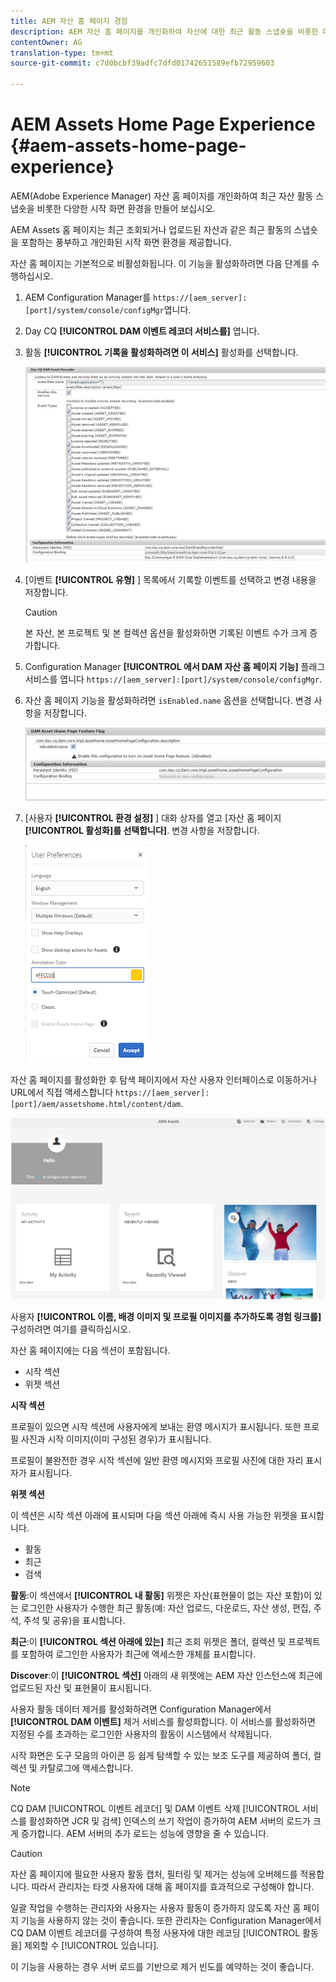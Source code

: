 ```yaml
---
title: AEM 자산 홈 페이지 경험
description: AEM 자산 홈 페이지를 개인화하여 자산에 대한 최근 활동 스냅숏을 비롯한 다양한 시작 화면 환경을 제공합니다.
contentOwner: AG
translation-type: tm+mt
source-git-commit: c7d0bcbf39adfc7dfd01742651589efb72959603

---
```



# AEM Assets Home Page Experience {#aem-assets-home-page-experience}

AEM(Adobe Experience Manager) 자산 홈 페이지를 개인화하여 최근 자산 활동 스냅숏을 비롯한 다양한 시작 화면 환경을 만들어 보십시오.

AEM Assets 홈 페이지는 최근 조회되거나 업로드된 자산과 같은 최근 활동의 스냅숏을 포함하는 풍부하고 개인화된 시작 화면 환경을 제공합니다.

자산 홈 페이지는 기본적으로 비활성화됩니다. 이 기능을 활성화하려면 다음 단계를 수행하십시오.

1. AEM Configuration Manager를 `https://[aem_server]:[port]/system/console/configMgr`엽니다.
1. Day CQ **[!UICONTROL DAM 이벤트 레코더 서비스를]** 엽니다.
1. 활동 **[!UICONTROL 기록을 활성화하려면 이 서비스]** 활성화를 선택합니다.

   ![chlimage_1-250](assets/chlimage_1-250.png)

1. [이벤트 **[!UICONTROL 유형]** ] 목록에서 기록할 이벤트를 선택하고 변경 내용을 저장합니다.

   >[!CAUTION]
   >
   >본 자산, 본 프로젝트 및 본 컬렉션 옵션을 활성화하면 기록된 이벤트 수가 크게 증가합니다.

1. Configuration Manager **[!UICONTROL 에서 DAM 자산 홈 페이지 기능]** 플래그 서비스를 엽니다 `https://[aem_server]:[port]/system/console/configMgr`.
1. 자산 홈 페이지 기능을 활성화하려면 `isEnabled.name` 옵션을 선택합니다. 변경 사항을 저장합니다.

   ![chlimage_1-251](assets/chlimage_1-251.png)

1. [사용자 **[!UICONTROL 환경 설정]** ] 대화 상자를 열고 [자산 홈 페이지 **[!UICONTROL 활성화]를 선택합니다]**. 변경 사항을 저장합니다.

   ![사용자 환경 설정 대화 상자에서 자산 홈 페이지 활성화](assets/Annotation-color.png)

자산 홈 페이지를 활성화한 후 탐색 페이지에서 자산 사용자 인터페이스로 이동하거나 URL에서 직접 액세스합니다 `https://[aem_server]:[port]/aem/assetshome.html/content/dam`.

![자산 사용자 인터페이스에 대한 경험 링크 구성](assets/config-experience-link.png)

사용자 **[!UICONTROL 이름, 배경 이미지 및 프로필 이미지를 추가하도록 경험 링크를]** 구성하려면 여기를 클릭하십시오.

자산 홈 페이지에는 다음 섹션이 포함됩니다.

* 시작 섹션
* 위젯 섹션

**시작 섹션**

프로필이 있으면 시작 섹션에 사용자에게 보내는 환영 메시지가 표시됩니다. 또한 프로필 사진과 시작 이미지(이미 구성된 경우)가 표시됩니다.

프로필이 불완전한 경우 시작 섹션에 일반 환영 메시지와 프로필 사진에 대한 자리 표시자가 표시됩니다.

**위젯 섹션**

이 섹션은 시작 섹션 아래에 표시되며 다음 섹션 아래에 즉시 사용 가능한 위젯을 표시합니다.

* 활동
* 최근
* 검색

**활동**:이 섹션에서 **[!UICONTROL 내 활동]** 위젯은 자산(표현물이 없는 자산 포함)이 있는 로그인한 사용자가 수행한 최근 활동(예: 자산 업로드, 다운로드, 자산 생성, 편집, 주석, 주석 및 공유)을 표시합니다.

**최근**:이 **[!UICONTROL 섹션 아래에 있는]** 최근 조회 위젯은 폴더, 컬렉션 및 프로젝트를 포함하여 로그인한 사용자가 최근에 액세스한 개체를 표시합니다.

**Discover**:이 **[!UICONTROL 섹션]** 아래의 새 위젯에는 AEM 자산 인스턴스에 최근에 업로드된 자산 및 표현물이 표시됩니다.

사용자 활동 데이터 제거를 활성화하려면 Configuration Manager에서 **[!UICONTROL DAM 이벤트]** 제거 서비스를 활성화합니다. 이 서비스를 활성화하면 지정된 수를 초과하는 로그인한 사용자의 활동이 시스템에서 삭제됩니다.

시작 화면은 도구 모음의 아이콘 등 쉽게 탐색할 수 있는 보조 도구를 제공하여 폴더, 컬렉션 및 카탈로그에 액세스합니다.

>[!NOTE]
>
>CQ DAM [!UICONTROL 이벤트 레코더] 및 DAM 이벤트 삭제 [!UICONTROL 서비스를 활성화하면 JCR 및 검색] 인덱스의 쓰기 작업이 증가하여 AEM 서버의 로드가 크게 증가합니다. AEM 서버의 추가 로드는 성능에 영향을 줄 수 있습니다.

>[!CAUTION]
>
>자산 홈 페이지에 필요한 사용자 활동 캡처, 필터링 및 제거는 성능에 오버헤드를 적용합니다. 따라서 관리자는 타겟 사용자에 대해 홈 페이지를 효과적으로 구성해야 합니다.
>
>일괄 작업을 수행하는 관리자와 사용자는 사용자 활동이 증가하지 않도록 자산 홈 페이지 기능을 사용하지 않는 것이 좋습니다. 또한 관리자는 Configuration Manager에서 CQ DAM 이벤트 레코더를 구성하여 특정 사용자에 대한 레코딩 [!UICONTROL 활동을] 제외할 수 [!UICONTROL 있습니다].
>
>이 기능을 사용하는 경우 서버 로드를 기반으로 제거 빈도를 예약하는 것이 좋습니다.
